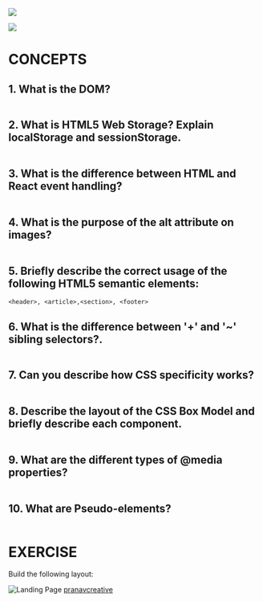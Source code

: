 ![](https://img.shields.io/badge/FRONTEND-DAY1-red?logo=&style=for-the-badge)

![](https://img.shields.io/badge/HTML-CSS-green)
# CONCEPTS

## 1. What is the DOM?

```

```

## 2. What is HTML5 Web Storage? Explain localStorage and sessionStorage.

```

```

## 3. What is the difference between HTML and React event handling?

```

```

## 4. What is the purpose of the alt attribute on images?

```

```

## 5. Briefly describe the correct usage of the following HTML5 semantic elements: 

```
<header>, <article>,<section>, <footer>
```

## 6. What is the difference between '+' and '~' sibling selectors?.

```

```

## 7. Can you describe how CSS specificity works?

```

```

## 8. Describe the layout of the CSS Box Model and briefly describe each component.

```

```

## 9. What are the different types of @media properties?

```

```

## 10. What are Pseudo-elements? 

```

```


# EXERCISE
Build the following layout:

![Landing Page](https://cdn.dribbble.com/users/1126935/screenshots/5922966/landing.png)
[pranavcreative](https://dribbble.com/pranavcreative)
